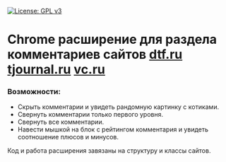 [![License: GPL v3](https://img.shields.io/badge/License-GPLv3-blue.svg)](https://www.gnu.org/licenses/gpl-3.0)

# Chrome расширение для раздела комментариев сайтов [dtf.ru](https://www.dtf.ru) [tjournal.ru](https://www.tjournal.ru) [vc.ru](https://www.vc.ru)

### Возможности:
* Скрыть комментарии и увидеть рандомную картинку с котиками.
* Свернуть комментарии только первого уровня.
* Свернуть все комментарии.
* Навести мышкой на блок с рейтингом комментария и увидеть соотношение плюсов и минусов.

Код и работа расширения завязаны на структуру и классы сайтов.
